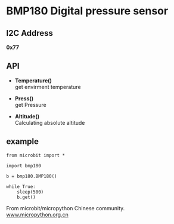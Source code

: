 # BMP180 Digital pressure sensor

## I2C Address

**0x77**

## API

* **Temperature()**  
get envirment temperature 

* **Press()**  
get Pressure

* **Altitude()**  
Calculating absolute altitude


## example


```
from microbit import *

import bmp180

b = bmp180.BMP180()

while True:
    sleep(500)
    b.get()

```

From microbit/micropython Chinese community.  
www.micropython.org.cn
